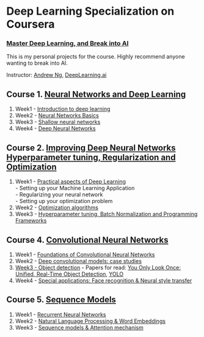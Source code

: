 # Deep Learning Specialization on Coursera
### [Master Deep Learning, and Break into AI](https://www.coursera.org/specializations/deep-learning) ![]()

This is my personal projects for the course. Highly recommend anyone wanting to break into AI. 

Instructor: [Andrew Ng](https://en.wikipedia.org/wiki/Andrew_Ng), [DeepLearning.ai](https://www.deeplearning.ai/)

 ## Course 1. [Neural Networks and Deep Learning](https://www.youtube.com/watch?v=CS4cs9xVecg&list=PLkDaE6sCZn6Ec-XTbcX1uRg2_u4xOEky0)
 
1. Week1 - [Introduction to deep learning](https://github.com/Antanskas/Deep-Learning_specialization-Coursera-/tree/master/Neural_Networks_and_Deep_Learning)
2. Week2 - [Neural Networks Basics](https://github.com/Antanskas/Deep-Learning_specialization-Coursera-/tree/master/Neural_Networks_and_Deep_Learning/Week%202)
3. Week3 - [Shallow neural networks](https://github.com/Antanskas/Deep-Learning_specialization-Coursera-/tree/master/Neural_Networks_and_Deep_Learning/Week%203/Planar%20data%20classification%20with%20one%20hidden%20layer)
4. Week4 - [Deep Neural Networks](https://github.com/Antanskas/Deep-Learning_specialization-Coursera-/tree/master/Neural_Networks_and_Deep_Learning/Week%204)

## Course 2. [Improving Deep Neural Networks Hyperparameter tuning, Regularization and Optimization](https://www.youtube.com/watch?v=1waHlpKiNyY&list=PLkDaE6sCZn6Hn0vK8co82zjQtt3T2Nkqc)

1. Week1 - [Practical aspects of Deep Learning](https://github.com/Antanskas/Deep-Learning_specialization-Coursera-/tree/master/Improving_Deep_Neural_Networks%20Hyperparameter_tuning_Regularization_and_Optimization/Week%205)  
         - Setting up your Machine Learning Application  
         - Regularizing your neural network  
         - Setting up your optimization problem  
2. Week2 - [Optimization algorithms](https://github.com/Antanskas/Deep-Learning_specialization-Coursera-/tree/master/Improving_Deep_Neural_Networks%20Hyperparameter_tuning_Regularization_and_Optimization/Week%206)
3. Week3 - [Hyperparameter tuning, Batch Normalization and Programming Frameworks](https://github.com/Antanskas/Deep-Learning_specialization-Coursera-/tree/master/Improving_Deep_Neural_Networks%20Hyperparameter_tuning_Regularization_and_Optimization/Week%207)

 ## Course 4. [Convolutional Neural Networks](https://www.youtube.com/watch?v=ArPaAX_PhIs&list=PLkDaE6sCZn6Gl29AoE31iwdVwSG-KnDzF)
 
 1. Week1 - [Foundations of Convolutional Neural Networks](https://github.com/Antanskas/Deep-Learning_specialization-Coursera-/tree/master/Convolutional_Neural_Networks/Week%208)
 2. Week2 - [Deep convolutional models: case studies](https://github.com/Antanskas/Deep-Learning_specialization-Coursera-/tree/master/Convolutional_Neural_Networks/Week%209)
 3. [Week3 - Object detection](https://github.com/Antanskas/Deep-Learning_specialization-Coursera-/tree/master/Convolutional_Neural_Networks/Week%2010/Car%20detection%20for%20Autonomous%20Driving) - Papers for read: [You Only Look Once:
Unified, Real-Time Object Detection](https://arxiv.org/pdf/1506.02640.pdf), [YOLO](https://arxiv.org/pdf/1612.08242.pdf)
 4. Week4 - [Special applications: Face recognition & Neural style transfer](https://github.com/Antanskas/Deep-Learning_specialization-Coursera-/tree/master/Convolutional_Neural_Networks/Week%2011) 
 
 ## Course 5. [Sequence Models](https://www.youtube.com/watch?v=DejHQYAGb7Q&list=PLkDaE6sCZn6F6wUI9tvS_Gw1vaFAx6rd6)
 1. Week1 - [Recurrent Neural Networks](https://github.com/Antanskas/Deep-Learning_specialization-Coursera-/tree/master/Sequence_models/Week%202)
 2. Week2 - [Natural Language Processing & Word Embeddings](https://github.com/enggen/Deep-Learning-Coursera/tree/master/Sequence%20Models/Week2)
 3. Week3 - [Sequence models & Attention mechanism](https://github.com/Antanskas/Deep-Learning_specialization-Coursera-/tree/master/Sequence_models/Week%203)
 



